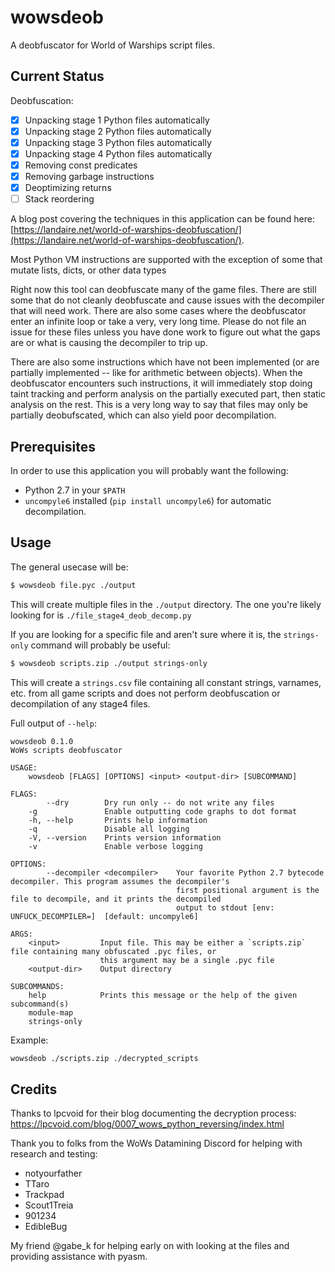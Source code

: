 # wowsdeob

A deobfuscator for World of Warships script files.

## Current Status

Deobfuscation:

- [x] Unpacking stage 1 Python files automatically
- [x] Unpacking stage 2 Python files automatically
- [x] Unpacking stage 3 Python files automatically
- [x] Unpacking stage 4 Python files automatically
- [x] Removing const predicates
- [x] Removing garbage instructions
- [x] Deoptimizing returns
- [ ] Stack reordering

A blog post covering the techniques in this application can be found here: [https://landaire.net/world-of-warships-deobfuscation/](https://landaire.net/world-of-warships-deobfuscation/).

Most Python VM instructions are supported with the exception of some that mutate lists, dicts, or other data types

Right now this tool can deobfuscate many of the game files. There are still some that do not cleanly deobfuscate and cause issues with the decompiler that will need work. There are also some cases where the deobfuscator enter an infinite loop or take a very, very long time. Please do not file an issue for these files unless you have done work to figure out what the gaps are or what is causing the decompiler to trip up.

There are also some instructions which have not been implemented (or are partially implemented -- like for arithmetic between objects). When the deobfuscator encounters such instructions, it will immediately stop doing taint tracking and perform analysis on the partially executed part, then static analysis on the rest. This is a very long way to say that files may only be partially deobufscated, which can also yield poor decompilation.

## Prerequisites

In order to use this application you will probably want the following:

- Python 2.7 in your `$PATH`
- `uncompyle6` installed (`pip install uncompyle6`) for automatic decompilation.

## Usage

The general usecase will be:

```bash
$ wowsdeob file.pyc ./output
```

This will create multiple files in the `./output` directory. The one you're likely looking for is `./file_stage4_deob_decomp.py`

If you are looking for a specific file and aren't sure where it is, the `strings-only` command will probably be useful:

```bash
$ wowsdeob scripts.zip ./output strings-only
```

This will create a `strings.csv` file containing all constant strings, varnames, etc. from all game scripts and does not perform deobfuscation or decompilation of any stage4 files.

Full output of `--help`:

```
wowsdeob 0.1.0
WoWs scripts deobfuscator

USAGE:
    wowsdeob [FLAGS] [OPTIONS] <input> <output-dir> [SUBCOMMAND]

FLAGS:
        --dry        Dry run only -- do not write any files
    -g               Enable outputting code graphs to dot format
    -h, --help       Prints help information
    -q               Disable all logging
    -V, --version    Prints version information
    -v               Enable verbose logging

OPTIONS:
        --decompiler <decompiler>    Your favorite Python 2.7 bytecode decompiler. This program assumes the decompiler's
                                     first positional argument is the file to decompile, and it prints the decompiled
                                     output to stdout [env: UNFUCK_DECOMPILER=]  [default: uncompyle6]

ARGS:
    <input>         Input file. This may be either a `scripts.zip` file containing many obfuscated .pyc files, or
                    this argument may be a single .pyc file
    <output-dir>    Output directory

SUBCOMMANDS:
    help            Prints this message or the help of the given subcommand(s)
    module-map      
    strings-only    
```

Example:

```bash
wowsdeob ./scripts.zip ./decrypted_scripts
```

## Credits

Thanks to lpcvoid for their blog documenting the decryption process: https://lpcvoid.com/blog/0007_wows_python_reversing/index.html

Thank you to folks from the WoWs Datamining Discord for helping with research and testing:

- notyourfather
- TTaro
- Trackpad
- Scout1Treia
- 901234
- EdibleBug

My friend @gabe_k for helping early on with looking at the files and providing assistance with pyasm.